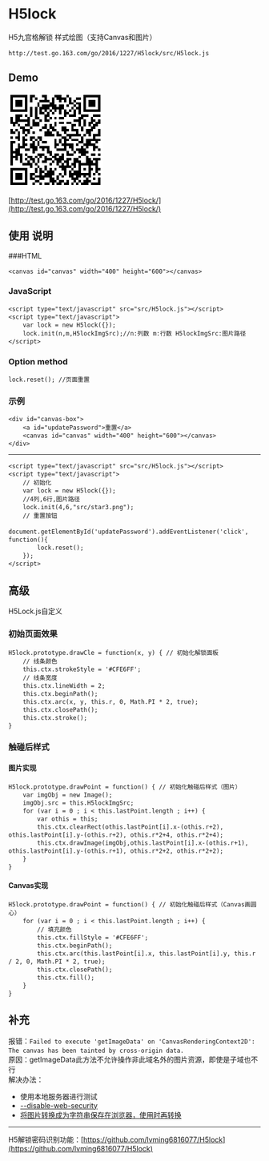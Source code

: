 # H5lock
H5九宫格解锁 样式绘图（支持Canvas和图片）

    http://test.go.163.com/go/2016/1227/H5lock/src/H5lock.js

## Demo ##
![qr-code](qr-code/qr-code.png)

[http://test.go.163.com/go/2016/1227/H5lock/](http://test.go.163.com/go/2016/1227/H5lock/)

## 使用 说明 ##

###HTML

	<canvas id="canvas" width="400" height="600"></canvas>

### JavaScript ###

	<script type="text/javascript" src="src/H5lock.js"></script>
	<script type="text/javascript">
        var lock = new H5lock({});
        lock.init(n,m,H5lockImgSrc);//n:列数 m:行数 H5lockImgSrc:图片路径
	</script>

### Option method ###

	lock.reset(); //页面重置

### 示例 ###

    <div id="canvas-box">
    	<a id="updatePassword">重置</a>
    	<canvas id="canvas" width="400" height="600"></canvas>
    </div>  

----------

    <script type="text/javascript" src="src/H5lock.js"></script>
    <script type="text/javascript">
    	// 初始化
    	var lock = new H5lock({});
    	//4列,6行,图片路径
    	lock.init(4,6,"src/star3.png");
    	// 重置按钮
    	document.getElementById('updatePassword').addEventListener('click', function(){
    		lock.reset();
    	});
    </script>

## 高级 ##
H5Lock.js自定义

### 初始页面效果 ###
	H5lock.prototype.drawCle = function(x, y) { // 初始化解锁面板
		// 线条颜色
		this.ctx.strokeStyle = '#CFE6FF';
		// 线条宽度
		this.ctx.lineWidth = 2;
		this.ctx.beginPath();
		this.ctx.arc(x, y, this.r, 0, Math.PI * 2, true);
		this.ctx.closePath();
		this.ctx.stroke();
	}

### 触碰后样式 ###

#### 图片实现 ####
	H5lock.prototype.drawPoint = function() { // 初始化触碰后样式（图片）
		var imgObj = new Image();
		imgObj.src = this.H5lockImgSrc;
		for (var i = 0 ; i < this.lastPoint.length ; i++) {
			var othis = this;
			this.ctx.clearRect(othis.lastPoint[i].x-(othis.r+2), othis.lastPoint[i].y-(othis.r+2), othis.r*2+4, othis.r*2+4);
			this.ctx.drawImage(imgObj,othis.lastPoint[i].x-(othis.r+1), othis.lastPoint[i].y-(othis.r+1), othis.r*2+2, othis.r*2+2);
		}
	}

#### Canvas实现 ####
	H5lock.prototype.drawPoint = function() { // 初始化触碰后样式（Canvas画圆心）
		for (var i = 0 ; i < this.lastPoint.length ; i++) {
			// 填充颜色
			this.ctx.fillStyle = '#CFE6FF';
			this.ctx.beginPath();
			this.ctx.arc(this.lastPoint[i].x, this.lastPoint[i].y, this.r / 2, 0, Math.PI * 2, true);
			this.ctx.closePath();
			this.ctx.fill();
		}
	}

## 补充 ##
 
报错：`Failed to execute 'getImageData' on 'CanvasRenderingContext2D': The canvas has been tainted by cross-origin data.`    
原因：getImageData此方法不允许操作非此域名外的图片资源，即使是子域也不行  
解决办法：  


- 使用本地服务器进行测试
- [--disable-web-security](http://www.bkjia.com/webzh/994015.html)
- [将图片转换成为字符串保存在浏览器，使用时再转换](http://blog.csdn.net/molaifeng/article/details/42293509)


----------

H5解锁密码识别功能：[https://github.com/lvming6816077/H5lock](https://github.com/lvming6816077/H5lock)